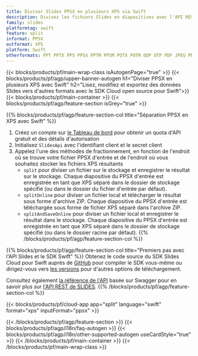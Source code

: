 ```yaml
---
title: Diviser Slides PPSX en plusieurs XPS via Swift
description: Divisez les fichiers Slides en diapositives avec l'API REST et le SDK Open Source Swift
family: slides
platformtag: swift
feature: split
informat: PPSX
outformat: XPS
platform: Swift
otherformats: PPT PPTX PPS PPSX PPTM PPSM POTX POTM ODP OTP PDF JPEG PNG BMP TIFF SVG HTML5 GIF XAML
---
```


{{< blocks/products/pf/main-wrap-class isAutogenPage="true" >}}
{{< blocks/products/pf/agp/upper-banner-autogen h1="Diviser PPSX en plusieurs XPS avec Swift" h2="Lisez, modifiez et exportez des données Slides vers d'autres formats avec le SDK Cloud open source pour Swift">}}
{{< blocks/products/pf/main-container >}}
{{< blocks/products/pf/agp/feature-section isGrey="true" >}}

{{% blocks/products/pf/agp/feature-section-col title="Séparation PPSX en XPS avec Swift" %}}
1. Créez un compte sur <a href="https://dashboard.aspose.cloud/">le Tableau de bord</a> pour obtenir un quota d'API gratuit et des détails d'autorisation
1. Initialisez ```SlidesApi``` avec l'identifiant client et le secret client
1. Appelez l'une des méthodes de fractionnement, en fonction de l'endroit où se trouve votre fichier PPSX d'entrée et de l'endroit où vous souhaitez stocker les fichiers XPS résultants
    - ```split``` pour diviser un fichier sur le stockage et enregistrer le résultat sur le stockage. Chaque diapositive du PPSX d'entrée est enregistrée en tant que XPS séparé dans le dossier de stockage spécifié (ou dans le dossier du fichier d'entrée par défaut).
    - ```splitOnline``` pour diviser un fichier local et télécharger le résultat sous forme d'archive ZIP. Chaque diapositive du PPSX d'entrée est téléchargée sous forme de fichier XPS séparé dans l'archive ZIP.
    - ```splitAndSaveOnline``` pour diviser un fichier local et enregistrer le résultat dans le stockage. Chaque diapositive du PPSX d'entrée est enregistrée en tant que XPS séparé dans le dossier de stockage spécifié (ou dans le dossier racine par défaut).
{{% /blocks/products/pf/agp/feature-section-col %}}

{{% blocks/products/pf/agp/feature-section-col title="Premiers pas avec l'API Slides et le SDK Swift" %}}
Obtenez le code source du SDK Slides Cloud pour Swift auprès de [GitHub](https://github.com/aspose-slides-cloud/aspose-slides-cloud-swift) pour compiler le SDK vous-même ou dirigez-vous vers [les versions](https://releases.aspose.cloud/) pour d'autres options de téléchargement.

Consultez également [la référence de l'API](https://apireference.aspose.cloud/slides/) basée sur Swagger pour en savoir plus sur [l'API REST de SLIDES](https://products.aspose.cloud/slides/curl/).
{{% /blocks/products/pf/agp/feature-section-col %}}

{{< blocks/products/pf/cloud-app app="split" language="swift" format="xps" inputFormat="ppsx" >}}

{{< /blocks/products/pf/agp/feature-section >}}
{{< blocks/products/pf/agp/i18n/faq-autogen >}}
{{< blocks/products/pf/agp/i18n/other-supported-autogen useCardStyle="true" >}}
{{< /blocks/products/pf/main-container >}}
{{< /blocks/products/pf/main-wrap-class >}}